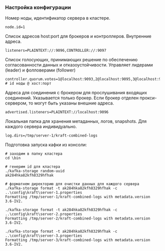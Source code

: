 ### Настройка конфигурации

Номер ноды, идентификатор сервера в кластере.
```
node.id=1
```

Список адресов host:port для брокеров и контроллеров. Внутренние адреса.
```
listeners=PLAINTEXT://:9096,CONTROLLER://:9097
```

Список голосующих, принимающих решение по обеспечению согласованности данных и отказоустойчивости. Управляет лидерами (leader) и фолловерами (follower)
```
controller.quorum.votes=1@localhost:9093,2@localhost:9095,3@localhost:9097
# id ноды @ хост:порт
```

Адреса для соединения с брокером для прослушивания входящих соединений. Указывается только брокер.
Если брокер отделен прокси-сервером, то могут быть указаны внешние адреса.
```
advertised.listeners=PLAINTEXT://localhost:9096
```

Локальная папка для хранения метаданных, логов, snapshots. Для каждого сервера индивидуально.
```
log.dirs=/tmp/server-1/kraft-combined-logs
```

Подготовка запуска кафки из консоли:
```
# заходим в папку кластера
cd \bin

# генерим id для кластера
./kafka-storage random-uuid
ak284hka82kfh8329hfhak

# форматнем директорию для очистки данных для каждого сервера
./kafka-storage format -t ak284hka82kfh8329hfhak -c ..\config\kraft\server-1.properties
Formatting /tmp/server-1/kraft-combined-logs with metadata.version 3.6-IV2.

./kafka-storage format -t ak284hka82kfh8329hfhak -c ..\config\kraft\server-2.properties
Formatting /tmp/server-2/kraft-combined-logs with metadata.version 3.6-IV2.

./kafka-storage format -t ak284hka82kfh8329hfhak -c ..\config\kraft\server-3.properties
Formatting /tmp/server-3/kraft-combined-logs with metadata.version 3.6-IV2.
```
